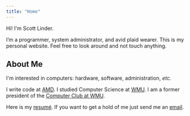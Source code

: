 ```yaml
---
title: "Home"
---
```


Hi! I'm Scott Linder.

I’m a programmer, system administrator, and avid plaid wearer. This is my
personal website. Feel free to look around and not touch anything.

About Me
--------

I'm interested in computers: hardware, software, administration, *etc.*

I write code at [AMD](https://www.amd.com/en). I studied Computer Science at
[WMU](http://cs.wmich.edu/). I am a former president of the [Computer Club at
WMU](https://cclub.cs.wmich.edu/).

Here is my [resumé](/resume.pdf). If you want to get a hold of me just send me
an [email](mailto:scott@scottlinder.com).

